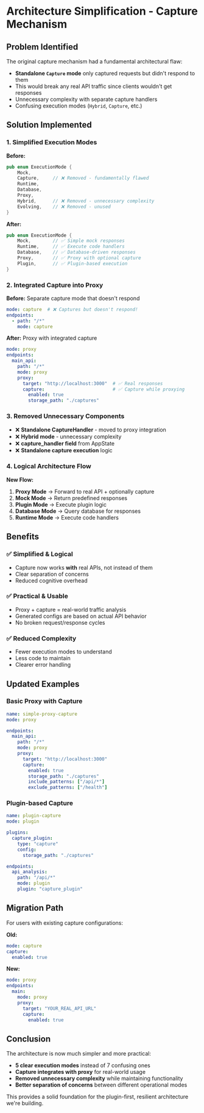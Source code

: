# Architecture Simplification - Capture Mechanism

## Problem Identified

The original capture mechanism had a fundamental architectural flaw:
- **Standalone `Capture` mode** only captured requests but didn't respond to them
- This would break any real API traffic since clients wouldn't get responses
- Unnecessary complexity with separate capture handlers
- Confusing execution modes (`Hybrid`, `Capture`, etc.)

## Solution Implemented

### 1. Simplified Execution Modes

**Before:**
```rust
pub enum ExecutionMode {
    Mock,
    Capture,     // ❌ Removed - fundamentally flawed
    Runtime,
    Database,
    Proxy,
    Hybrid,      // ❌ Removed - unnecessary complexity
    Evolving,    // ❌ Removed - unused
}
```

**After:**
```rust
pub enum ExecutionMode {
    Mock,        // ✅ Simple mock responses
    Runtime,     // ✅ Execute code handlers
    Database,    // ✅ Database-driven responses
    Proxy,       // ✅ Proxy with optional capture
    Plugin,      // ✅ Plugin-based execution
}
```

### 2. Integrated Capture into Proxy

**Before:** Separate capture mode that doesn't respond
```yaml
mode: capture  # ❌ Captures but doesn't respond!
endpoints:
  - path: "/*"
    mode: capture
```

**After:** Proxy with integrated capture
```yaml
mode: proxy
endpoints:
  main_api:
    path: "/*"
    mode: proxy
    proxy:
      target: "http://localhost:3000"  # ✅ Real responses
      capture:                         # ✅ Capture while proxying
        enabled: true
        storage_path: "./captures"
```

### 3. Removed Unnecessary Components

- ❌ **Standalone CaptureHandler** - moved to proxy integration
- ❌ **Hybrid mode** - unnecessary complexity
- ❌ **capture_handler field** from AppState
- ❌ **Standalone capture execution** logic

### 4. Logical Architecture Flow

**New Flow:**
1. **Proxy Mode** → Forward to real API + optionally capture
2. **Mock Mode** → Return predefined responses  
3. **Plugin Mode** → Execute plugin logic
4. **Database Mode** → Query database for responses
5. **Runtime Mode** → Execute code handlers

## Benefits

### ✅ **Simplified & Logical**
- Capture now works **with** real APIs, not instead of them
- Clear separation of concerns
- Reduced cognitive overhead

### ✅ **Practical & Usable**
- Proxy + capture = real-world traffic analysis
- Generated configs are based on actual API behavior
- No broken request/response cycles

### ✅ **Reduced Complexity**
- Fewer execution modes to understand
- Less code to maintain
- Clearer error handling

## Updated Examples

### Basic Proxy with Capture
```yaml
name: simple-proxy-capture
mode: proxy

endpoints:
  main_api:
    path: "/*"
    mode: proxy
    proxy:
      target: "http://localhost:3000"
      capture:
        enabled: true
        storage_path: "./captures"
        include_patterns: ["/api/*"]
        exclude_patterns: ["/health"]
```

### Plugin-based Capture
```yaml
name: plugin-capture
mode: plugin

plugins:
  capture_plugin:
    type: "capture"
    config:
      storage_path: "./captures"

endpoints:
  api_analysis:
    path: "/api/*"
    mode: plugin
    plugin: "capture_plugin"
```

## Migration Path

For users with existing capture configurations:

**Old:**
```yaml
mode: capture
capture:
  enabled: true
```

**New:**
```yaml
mode: proxy
endpoints:
  main:
    mode: proxy
    proxy:
      target: "YOUR_REAL_API_URL"
      capture:
        enabled: true
```

## Conclusion

The architecture is now much simpler and more practical:
- **5 clear execution modes** instead of 7 confusing ones
- **Capture integrates with proxy** for real-world usage
- **Removed unnecessary complexity** while maintaining functionality
- **Better separation of concerns** between different operational modes

This provides a solid foundation for the plugin-first, resilient architecture we're building.
